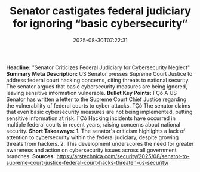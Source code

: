 ﻿---
title: "Senator castigates federal judiciary for ignoring “basic cybersecurity”"
date: "2025-08-30T07:22:31"
category: "Markets"
summary: ""
slug: "senator castigates federal judiciary for ignoring basic cybe"
source_urls:
  - "https://arstechnica.com/security/2025/08/senator-to-supreme-court-justice-federal-court-hacks-threaten-us-security/"
seo:
  title: "Senator castigates federal judiciary for ignoring “basic cybersecurity” | Hash n Hedge"
  description: ""
  keywords: ["news", "markets", "brief"]
---
**Headline:**  "Senator Criticizes Federal Judiciary for Cybersecurity Neglect"  **Summary Meta Description:** US Senator presses Supreme Court Justice to address federal court hacking concerns, citing threats to national security. The senator argues that basic cybersecurity measures are being ignored, leaving sensitive information vulnerable.  **Bullet Key Points:**  ΓÇó A US Senator has written a letter to the Supreme Court Chief Justice regarding the vulnerability of federal courts to cyber attacks. ΓÇó The senator claims that even basic cybersecurity measures are not being implemented, putting sensitive information at risk. ΓÇó Hacking incidents have occurred in multiple federal courts in recent years, raising concerns about national security.  **Short Takeaways:**  1. The senator's criticism highlights a lack of attention to cybersecurity within the federal judiciary, despite growing threats from hackers. 2. This development underscores the need for greater awareness and action on cybersecurity issues across all government branches.  **Sources:** https://arstechnica.com/security/2025/08/senator-to-supreme-court-justice-federal-court-hacks-threaten-us-security/ 
